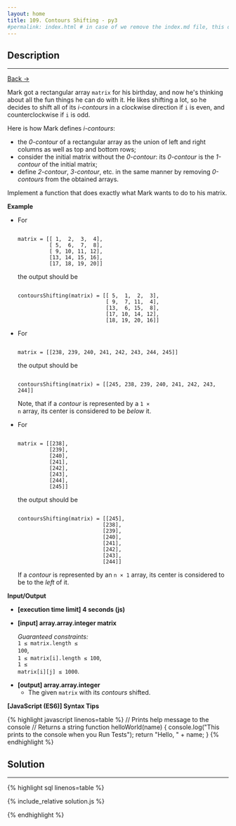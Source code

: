 ```yaml
---
layout: home
title: 109. Contours Shifting - py3
#permalink: index.html # in case of we remove the index.md file, this doc will be the index page
---
```


<div class="row">
<div class="columnStmt" markdown="1">

## Description

---

[Back -> ](../README.md)

Mark got a rectangular array <code>matrix</code> for his birthday, and now he's thinking about all the fun things he can do with it. He likes shifting a lot, so he decides to shift all of its _i-contours_ in a clockwise direction if <code>i</code> is even, and counterclockwise if <code>i</code> is odd.

Here is how Mark defines _i-contours_:

- the _0-contour_ of a rectangular array as the union of left and right columns as well as top and bottom rows;
- consider the initial matrix without the _0-contour_: its _0-contour_ is the _1-contour_ of the initial matrix;
- define _2-contour_, _3-contour_, etc. in the same manner by removing _0-contours_ from the obtained arrays.

Implement a function that does exactly what Mark wants to do to his matrix.

**Example**

- For

  <code type='preformat'>
  matrix = [[ 1,  2,  3,  4],
            [ 5,  6,  7,  8],
            [ 9, 10, 11, 12],
            [13, 14, 15, 16],
            [17, 18, 19, 20]]
  </code>

  the output should be

  <code type='preformat'>
  contoursShifting(matrix) = [[ 5,  1,  2,  3],
                              [ 9,  7, 11,  4],
                              [13,  6, 15,  8],
                              [17, 10, 14, 12],
                              [18, 19, 20, 16]]
  </code>

- For

  <code type='preformat'>
  matrix = [[238, 239, 240, 241, 242, 243, 244, 245]]
  </code>

  the output should be

  <code type='preformat'>
  contoursShifting(matrix) = [[245, 238, 239, 240, 241, 242, 243, 244]]
  </code>

  Note, that if a _contour_ is represented by a <code>1 × n</code> array, its center is considered to be _below_ it.

- For

  <code type='preformat'>
  matrix = [[238],
            [239],
            [240],
            [241],
            [242],
            [243],
            [244],
            [245]]
  </code>

  the output should be

  <code type='preformat'>
  contoursShifting(matrix) = [[245],
                             [238],
                             [239],
                             [240],
                             [241],
                             [242],
                             [243],
                             [244]]
  </code>

  If a _contour_ is represented by an <code>n × 1</code> array, its center is considered to be to the _left_ of it.

**Input/Output**

- **[execution time limit] 4 seconds (js)**

- **[input] array.array.integer matrix**

  _Guaranteed constraints:_<br>
  <code>1 ≤ matrix.length ≤ 100</code>,<br>
  <code>1 ≤ matrix[i].length ≤ 100</code>,<br>
  <code>1 ≤ matrix[i][j] ≤ 1000</code>.

* **[output] array.array.integer**
  - The given <code>matrix</code> with its _contours_ shifted.

**[JavaScript (ES6)] Syntax Tips**

{% highlight javascript linenos=table %}
// Prints help message to the console
// Returns a string
function helloWorld(name) {
console.log("This prints to the console when you Run Tests");
return "Hello, " + name;
}
{% endhighlight %}

</div>
<div class="columnSol" markdown="1">

## Solution

---

{% highlight sql linenos=table %}

{% include_relative solution.js %}

{% endhighlight %}

</div>
</div>
